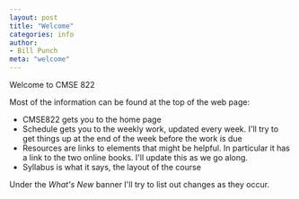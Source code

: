 ```yaml
---
layout: post
title: "Welcome"
categories: info
author:
- Bill Punch
meta: "welcome"
---
```


Welcome to CMSE 822

Most of the information can be found at the top of the web page:

* CMSE822 gets you to the home page
* Schedule gets you to the weekly work, updated every week. I'll try
  to get things up at the end of the week before the work is due
* Resources are links to elements that might be helpful. In particular
  it has a link to the two online books. I'll update this as we go
  along.
* Syllabus is what it says, the layout of the course

Under the *What's New* banner I'll try to list out changes as they
occur. 
  
